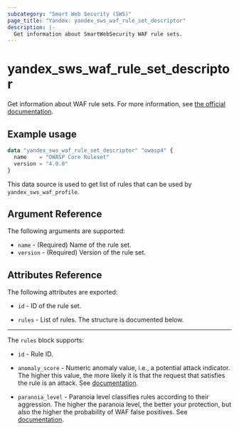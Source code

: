 ```yaml
---
subcategory: "Smart Web Security (SWS)"
page_title: "Yandex: yandex_sws_waf_rule_set_descriptor"
description: |-
  Get information about SmartWebSecurity WAF rule sets.
---
```



# yandex_sws_waf_rule_set_descriptor




Get information about WAF rule sets. For more information, see [the official documentation](https://yandex.cloud/en/docs/smartwebsecurity/concepts/waf#rules-set).

## Example usage

```terraform
data "yandex_sws_waf_rule_set_descriptor" "owasp4" {
  name    = "OWASP Core Ruleset"
  version = "4.0.0"
}
```

This data source is used to get list of rules that can be used by `yandex_sws_waf_profile`.

## Argument Reference

The following arguments are supported:

* `name` - (Required) Name of the rule set.
* `version` - (Required) Version of the rule set.

## Attributes Reference

The following attributes are exported:

* `id` - ID of the rule set.

* `rules` - List of rules. The structure is documented below.

---

The `rules` block supports:

* `id` - Rule ID.

* `anomaly_score` - Numeric anomaly value, i.e., a potential attack indicator. The higher this value, the more likely it is that the request that satisfies the rule is an attack. See [documentation](https://yandex.cloud/en/docs/smartwebsecurity/concepts/waf#anomaly).

* `paranoia_level` - Paranoia level classifies rules according to their aggression. The higher the paranoia level, the better your protection, but also the higher the probability of WAF false positives. See [documentation](https://yandex.cloud/en/docs/smartwebsecurity/concepts/waf#paranoia).

